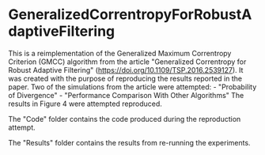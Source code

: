 # GeneralizedCorrentropyForRobustAdaptiveFiltering

This is a reimplementation of the Generalized Maximum Correntropy Criterion (GMCC) algorithm from the article "Generalized Correntropy for Robust Adaptive Filtering" (https://doi.org/10.1109/TSP.2016.2539127). It was created with the purpose of reproducing the results reported in the paper. Two of the simulations from the article were attempted: 
	- "Probability of Divergence" 
	- "Performance Comparison With Other Algorithms" The results in Figure 4 were attempted reproduced.

The "Code" folder contains the code produced during the reproduction attempt.

The "Results" folder contains the results from re-running the experiments.